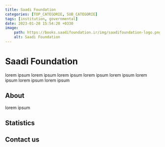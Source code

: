 ```yaml
---
title: Saadi Foundation
categories: [TOP_CATEGORIE, SUB_CATEGORIE]
tags: [institution, governmental]
date: 2023-01-28 15:54:20 +0330
image: 
    path: https://books.saadifoundation.ir/img/saadifoundation-logo.png
    alt: Saadi Foundation
---
```


# Saadi Foundation
lorem ipsum lorem ipsum lorem ipsum lorem ipsum lorem ipsum lorem ipsum lorem ipsum lorem ipsum 

## About
lorem ipsum

## Statistics

## Contact us
